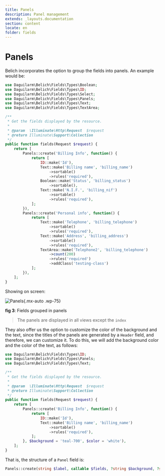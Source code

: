 ```yaml
---
title: Panels
description: Panel management
extends: _layouts.documentation
section: content
locate: en
folder: fields
---
```


# Panels

Belich incorporates the option to group the fields into panels. An example would be:

```php
use Daguilarm\Belich\Fields\Types\Boolean;
use Daguilarm\Belich\Fields\Types\ID;
use Daguilarm\Belich\Fields\Types\Select;
use Daguilarm\Belich\Fields\Types\Panels;
use Daguilarm\Belich\Fields\Types\Text;
use Daguilarm\Belich\Fields\Types\TextArea;

/**
 * Get the fields displayed by the resource.
 *
 * @param  \Illuminate\Http\Request  $request
 * @return Illuminate\Support\Collection
 */
public function fields(Request $request) {
    return [
        Panels::create('Billing Info', function() {
            return [
                ID::make('Id'),
                Text::make('Billing name', 'billing_name')
                    ->sortable()
                    ->rules('required'),
                Boolean::make('Status', 'billing_status')
                    ->sortable(),
                Text::make('N.I.F.', 'billing_nif')
                    ->sortable()
                    ->rules('required'),
            ];
        }),
        Panels::create('Personal info', function() {
            return [
                Text::make('Telephone', 'billing_telephone')
                    ->sortable()
                    ->rules('required'),
                Text::make('Address', 'billing_address')
                    ->sortable()
                    ->rules('required'),
                TextArea::make('Telephone2', 'billing_telephone')
                    ->count(200)
                    ->rules('required')
                    ->addClass('testing-class')
            ];
        }),
    ];
}
```

Showing on screen:

![Panels](../../../assets/images/fields/panels.webp){.mx-auto .wp-75}
<div id="legend"><b>fig 3</b>: Fields grouped in panels</div>

>The panels are displayed in all views except the `index`

They also offer us the option to customize the color of the background and the text, since the titles of the panels are generated by a `Header` field, and therefore, we can customize it. To do this, we will add the background color and the color of the text, as follows:

```php
use Daguilarm\Belich\Fields\Types\ID;
use Daguilarm\Belich\Fields\Types\Panels;
use Daguilarm\Belich\Fields\Types\Text;

/**
 * Get the fields displayed by the resource.
 *
 * @param  \Illuminate\Http\Request  $request
 * @return Illuminate\Support\Collection
 */
public function fields(Request $request) {
    return [
        Panels::create('Billing Info', function() {
            return [
                ID::make('Id'),
                Text::make('Billing name', 'billing_name')
                    ->sortable()
                    ->rules('required'),
            ];
        }, $background = 'teal-700', $color = 'white'),
    ];
}
```

That is, the structure of a `Panel` field is:

```php
Panels::create(string $label, callable $fields, ?string $background, ?string $color);
```
